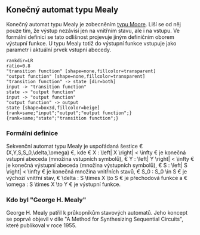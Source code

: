 ## Konečný automat typu Mealy

Konečný automat typu Mealy je zobecněním [typu Moore](wiki/moore). Liší se od něj pouze tím, že výstup nezávisí jen na vnitřním stavu, ale i na vstupu. Ve formální definici se tato odlišnost projevuje jiným definičním oborem výstupní funkce. U typu Mealy totiž do výstupní funkce vstupuje jako parametr i aktuální prvek vstupní abecedy.

```dot:digraph
rankdir=LR
ratio=0.8
"transition function" [shape=none,fillcolor=transparent]
"output function" [shape=none,fillcolor=transparent]
"transition function" -> state [dir=both]
input -> "transition function"
state -> "output function"
input -> "output function"
"output function" -> output
state [shape=box3d,fillcolor=beige]
{rank=same;"input";"output";"output function";}
{rank=same;"state";"transition function";}
```

### Formální definice

Sekvenční automat typu Mealy je uspořádaná šestice € (X,Y,S,S_0,\delta,\omega) €, kde € X : \left| X \right| < \infty € je konečná vstupní abeceda (množina vstupních symbolů), € Y : \left| Y \right| < \infty € je konečná výstupní abeceda (množina výstupních symbolů), € S : \left| S \right| < \infty € je konečná množina vnitřních stavů, € S_0 : S_0 \in S € je výchozí vnitřní stav, € \delta : S \times X \to S € je přechodová funkce a € \omega : S \times X \to Y € je výstupní funkce.

### Kdo byl "George H. Mealy"

George H. Mealy patřil k průkopníkům stavových automatů. Jeho koncept se poprvé objevil v díle "A Method for Synthesizing Sequential Circuits", které publikoval v roce 1955.
